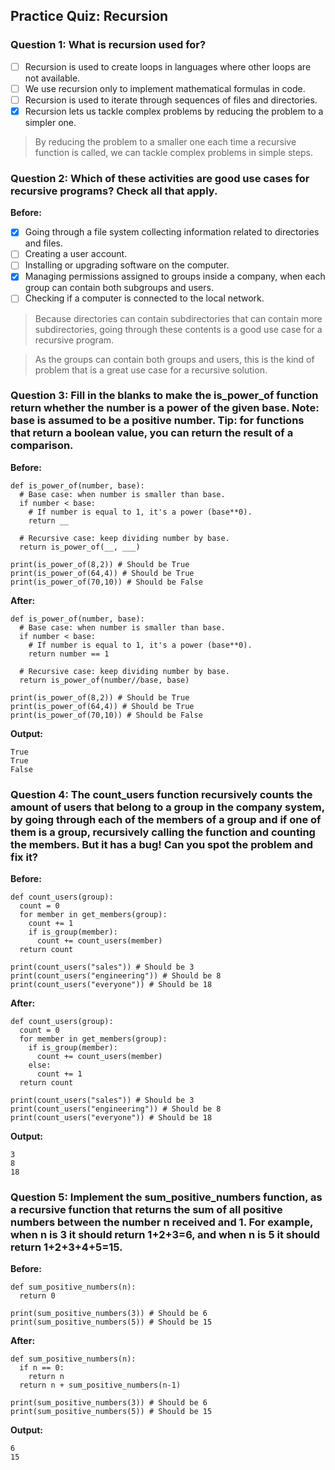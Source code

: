 ## Practice Quiz: Recursion
### Question 1: What is recursion used for?
- [ ] Recursion is used to create loops in languages where other loops are not available.
- [ ] We use recursion only to implement mathematical formulas in code.
- [ ] Recursion is used to iterate through sequences of files and directories.
- [x] Recursion lets us tackle complex problems by reducing the problem to a simpler one.
> By reducing the problem to a smaller one each time a recursive function is called, we can tackle complex problems in simple steps.
### Question 2: Which of these activities are good use cases for recursive programs? Check all that apply.
**Before:**
- [x] Going through a file system collecting information related to directories and files.
- [ ] Creating a user account.
- [ ] Installing or upgrading software on the computer.
- [x] Managing permissions assigned to groups inside a company, when each group can contain both subgroups and users.
- [ ] Checking if a computer is connected to the local network.
>Because directories can contain subdirectories that can contain more subdirectories, going through these contents is a good use case for a recursive program.

>As the groups can contain both groups and users, this is the kind of problem that is a great use case for a recursive solution.
### Question 3: Fill in the blanks to make the is_power_of function return whether the number is a power of the given base. Note: base is assumed to be a positive number. Tip: for functions that return a boolean value, you can return the result of a comparison.
**Before:**
```
def is_power_of(number, base):
  # Base case: when number is smaller than base.
  if number < base:
    # If number is equal to 1, it's a power (base**0).
    return __

  # Recursive case: keep dividing number by base.
  return is_power_of(__, ___)

print(is_power_of(8,2)) # Should be True
print(is_power_of(64,4)) # Should be True
print(is_power_of(70,10)) # Should be False
```
**After:**
```
def is_power_of(number, base):
  # Base case: when number is smaller than base.
  if number < base:
    # If number is equal to 1, it's a power (base**0).
    return number == 1

  # Recursive case: keep dividing number by base.
  return is_power_of(number//base, base)

print(is_power_of(8,2)) # Should be True
print(is_power_of(64,4)) # Should be True
print(is_power_of(70,10)) # Should be False
```
**Output:**
```
True
True
False
```

### Question 4: The count_users function recursively counts the amount of users that belong to a group in the company system, by going through each of the members of a group and if one of them is a group, recursively calling the function and counting the members. But it has a bug! Can you spot the problem and fix it?
**Before:**
```
def count_users(group):
  count = 0
  for member in get_members(group):
    count += 1
    if is_group(member):
      count += count_users(member)
  return count

print(count_users("sales")) # Should be 3
print(count_users("engineering")) # Should be 8
print(count_users("everyone")) # Should be 18
```
**After:**
```
def count_users(group):
  count = 0
  for member in get_members(group):
    if is_group(member):
      count += count_users(member)
    else:
      count += 1
  return count

print(count_users("sales")) # Should be 3
print(count_users("engineering")) # Should be 8
print(count_users("everyone")) # Should be 18
```
**Output:**
```
3
8
18
```
### Question 5: Implement the sum_positive_numbers function, as a recursive function that returns the sum of all positive numbers between the number n received and 1. For example, when n is 3 it should return 1+2+3=6, and when n is 5 it should return 1+2+3+4+5=15.
**Before:**
```
def sum_positive_numbers(n):
  return 0

print(sum_positive_numbers(3)) # Should be 6
print(sum_positive_numbers(5)) # Should be 15
```
**After:**
```
def sum_positive_numbers(n):
  if n == 0:
    return n
  return n + sum_positive_numbers(n-1)

print(sum_positive_numbers(3)) # Should be 6
print(sum_positive_numbers(5)) # Should be 15
```
**Output:**
```
6
15
```
